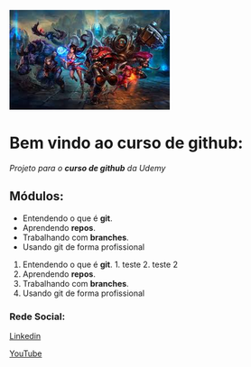 ![teste](images/image.jpg)

# Bem vindo ao curso de github:
_Projeto para o **curso de github** da Udemy_

## Módulos:
* Entendendo o que é **git**.
* Aprendendo **repos**.
* Trabalhando com **branches**.
* Usando git de forma profissional

1. Entendendo o que é **git**.
        1. teste
        2. teste 2
2. Aprendendo **repos**.
3. Trabalhando com **branches**.
4. Usando git de forma profissional

### Rede Social:
[Linkedin](https://www.linkedin.com/in/ribeiroallan)

[YouTube](https://www.youtube.com/watch?v=AJW65cuwjZc)


